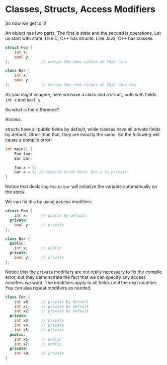 # Classes, Structs, Access Modifiers

So now we get to it!

An object has two parts. The first is state and the second is operations. Let us
start with state. Like C, C++ has structs. Like Java, C++ has classes.

```cpp
struct Foo {
    int x;
    bool y;
};              // notice the semi-colons at this line

class Bar {
    int x;
    bool y;
};              // notice the semi-colons at this line too
```
As you might imagine, here we have a class and a struct, both with fields `int
x` and `bool y`.

So what is the difference?

Access.

structs have all public fields by default, while classes have all private fields
by default. Other than that, they are exactly the same. So the following will
cause a compile error:
```cpp
int main() {
    Foo foo;
    Bar bar;

    foo.x = 0;
    bar.x = 0; // compile error here; bar.x is private
}
```
Notice that declaring `foo` or `bar` will initialize the variable automatically
on the _stack_.

We can fix this by using access modifiers:
```cpp
struct Foo {
    int x;      // public by default
  private:
    bool y;     // private
};

class Bar {
  public:
    int x;      // public
  private:
    bool y;     // private
};
```

Notice that the `private` modifiers are not really necessary to fix the compile
error, but they demonstrate the fact that we can specify any access modifers we
want. The modifiers apply to all fields until the next modifier. You can also
repeat modifiers as needed.

```cpp
class Foo {
    int x0;     // private by default
    int x1;     // private by default
    int x2;     // private by default
  private:
    int x3;     // private
    int x4;     // private
    int x5;     // private
  public:
    int x6;     // public
    int x7;     // public
  private:
    int x8;     // private
}
```
